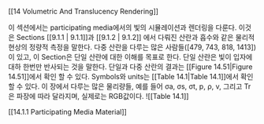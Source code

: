 [[14 Volumetric And Translucency Rendering]]

이 섹션에서는 participating media에서의 빛의 시뮬레이션과 렌더링을 다룬다. 이것은 Sections [[9.1.1 | 9.1.1]]과 [[9.1.2 | 9.1.2]] 에서 다뤄진 산란과 흡수와 같은 물리적 현상의 정량적 측정을 말한다. 다중 산란을 다루는 많은 사람들(\[479, 743, 818, 1413]) 이 있고, 이 Section은 단일 산란에 대한 이해를 목표로 한다. 단일 산란은 빛이 입자에 대하 한번만  반사되는 것을 말한다. 단일과 다중 산란의 결과는 [[Figure 14.51|Figure 14.51]]에서 확인 할 수 있다.
Symbols와 units는 [[Table 14.1|Table 14.1]]에서 확인 할 수 있다. 이 장에서 다루는 많은 물리량들, 예를 들어 σa, σs, σt, p, ρ, v, 그리고 Tr은 파장에 따라 달라지며, 실제로는 RGB값이다.
![[Table 14.1]]

[[14.1.1 Participating Media Material]]
